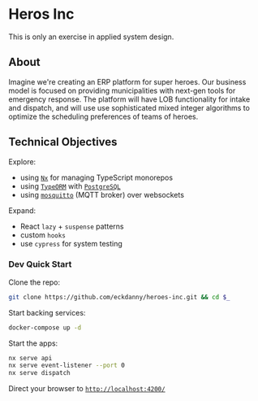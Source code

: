 # Heros Inc

This is only an exercise in applied system design.

## About

Imagine we're creating an ERP platform for super heroes. Our business model is focused on providing municipalities with next-gen tools for emergency response. The platform will have LOB functionality for intake and dispatch, and will use use sophisticated mixed integer algorithms to optimize the scheduling preferences of teams of heroes.

## Technical Objectives

Explore:

- using [`Nx`](https://nx.dev) for managing TypeScript monorepos
- using [`TypeORM`](https://typeorm.io) with [`PostgreSQL`](https://www.postgresql.org/)
- using [`mosquitto`](https://mosquitto.org/) (MQTT broker) over websockets

Expand:

- React `lazy` + `suspense` patterns
- custom `hooks`
- use `cypress` for system testing

### Dev Quick Start

Clone the repo:

```sh
git clone https://github.com/eckdanny/heroes-inc.git && cd $_
```

Start backing services:

```sh
docker-compose up -d
```

Start the apps:

```sh
nx serve api
nx serve event-listener --port 0
nx serve dispatch
```

Direct your browser to [`http://localhost:4200/`](http://localhost:4200/)
